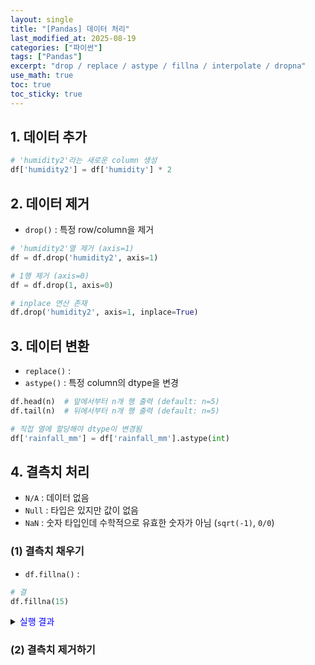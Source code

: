 ```yaml
---
layout: single
title: "[Pandas] 데이터 처리"
last_modified_at: 2025-08-19
categories: ["파이썬"]
tags: ["Pandas"]
excerpt: "drop / replace / astype / fillna / interpolate / dropna"
use_math: true
toc: true
toc_sticky: true
---
```


## 1. 데이터 추가

```python
# 'humidity2'라는 새로운 column 생성
df['humidity2'] = df['humidity'] * 2
```

## 2. 데이터 제거

- `drop()` : 특정 row/column을 제거

```python
# 'humidity2'열 제거 (axis=1)
df = df.drop('humidity2', axis=1)

# 1행 제거 (axis=0)
df = df.drop(1, axis=0)
```

```python
# inplace 연산 존재
df.drop('humidity2', axis=1, inplace=True)
```

## 3. 데이터 변환

- `replace()` : 
- `astype()` : 특정 column의 dtype을 변경

```python
df.head(n)  # 앞에서부터 n개 행 출력 (default: n=5)
df.tail(n)  # 뒤에서부터 n개 행 출력 (default: n=5)
```

```python
# 직접 열에 할당해야 dtype이 변경됨
df['rainfall_mm'] = df['rainfall_mm'].astype(int)
```

## 4. 결측치 처리

- `N/A` : 데이터 없음
- `Null` : 타입은 있지만 값이 없음
- `NaN` : 숫자 타입인데 수학적으로 유효한 숫자가 아님 (`sqrt(-1)`, `0/0`)

### (1) 결측치 채우기

- `df.fillna()` : 

```python
# 결
df.fillna(15)
```

<details>
<summary><font color='blue'>실행 결과</font></summary>
<div markdown="1">

```

```

</div>
</details>

### (2) 결측치 제거하기
